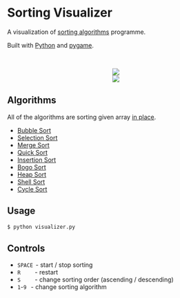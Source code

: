 # Sorting Visualizer

A visualization of [sorting algorithms](https://en.wikipedia.org/wiki/Sorting_algorithm) programme.

Built with [Python](https://www.python.org/) and [pygame](https://www.pygame.org/wiki/about).

<br>

<p align="center">
  <img src="https://user-images.githubusercontent.com/65187002/146997744-289559ab-1462-45be-9e11-3b2c5a7c6044.gif">
  <br>
  <img src="https://user-images.githubusercontent.com/65187002/146998990-e106c3d6-ca8a-4fa4-99b2-7e62a79756a1.gif">
</p>

## Algorithms

All of the algorithms are sorting given array [in place](https://en.wikipedia.org/wiki/In-place_algorithm).

* <a href="https://en.wikipedia.org/wiki/Bubble_sort">Bubble Sort</a>
* <a href="https://en.wikipedia.org/wiki/Selection_sort">Selection Sort</a>
* <a href="https://en.wikipedia.org/wiki/Merge_sort">Merge Sort</a>
* <a href="https://en.wikipedia.org/wiki/Quicksort">Quick Sort</a>
* <a href="https://en.wikipedia.org/wiki/Insertion_sort">Insertion Sort</a>
* <a href="https://pl.wikipedia.org/wiki/Bogosort">Bogo Sort</a>
* <a href="https://en.wikipedia.org/wiki/Heapsort">Heap Sort</a>
* <a href="https://en.wikipedia.org/wiki/Shellsort">Shell Sort</a>
* <a href="https://en.wikipedia.org/wiki/Cycle_sort">Cycle Sort</a>


<!-- USAGE EXAMPLES -->
## Usage
   ```sh
   $ python visualizer.py
   ```
   
## Controls

* `SPACE` &thinsp;- start / stop sorting
* `R`&emsp;&emsp;&thinsp;&thinsp;- restart
* `S`&emsp;&emsp;&thinsp;&thinsp;- change sorting order (ascending / descending)
* `1`-`9`&thinsp;&thinsp;&thinsp;&thinsp;- change sorting algorithm

